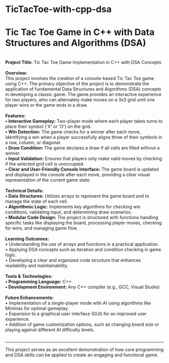# TicTacToe-with-cpp-dsa

<h1>Tic Tac Toe Game in C++ with Data Structures and Algorithms (DSA)</h1><br>
<b>Project Title:</b> Tic Tac Toe Game Implementation in C++ with DSA Concepts<br><br>
<b>Overview:</b><br>
This project involves the creation of a console-based Tic Tac Toe game using C++. The primary objective of the project is to demonstrate the application of fundamental Data Structures and Algorithms (DSA) concepts in developing a classic game. The game provides an interactive experience for two players, who can alternately make moves on a 3x3 grid until one player wins or the game ends in a draw.<br><br>
<b>Features:</b><br>
<b>•	Interactive Gameplay:</b> Two-player mode where each player takes turns to place their symbol ('X' or 'O') on the grid.<br>
<b>•	Win Detection:</b> The game checks for a winner after each move, identifying a win when a player successfully aligns three of their symbols in a row, column, or diagonal.<br>
<b>•	Draw Condition:</b> The game declares a draw if all cells are filled without a winner.<br>
<b>•	Input Validation:</b> Ensures that players only make valid moves by checking if the selected grid cell is unoccupied.<br>
<b>•	Clear and User-Friendly Console Interface:</b> The game board is updated and displayed in the console after each move, providing a clear visual representation of the current game state.<br><br>
<b>Technical Details:</b><br>
<b>•	Data Structures:</b> Utilizes arrays to represent the game board and to manage the state of each cell.<br>
<b>•	Algorithmic Logic:</b> Implements key algorithms for checking win conditions, validating input, and determining draw scenarios.<br>
<b>•	Modular Code Design:</b> The project is structured with functions handling specific tasks like displaying the board, processing player moves, checking for wins, and managing game flow.<br><br>
<b>Learning Outcomes:</b><br>
•	Understanding the use of arrays and functions in a practical application.<br>
•	Applying DSA concepts such as iteration and condition checking in game logic.<br>
•	Developing a clear and organized code structure that enhances readability and maintainability.<br><br>
<b>Tools & Technologies:</b><br>
<b>•	Programming Language:</b> C++<br>
<b>•	Development Environment:</b> Any C++ compiler (e.g., GCC, Visual Studio)<br><br>
<b>Future Enhancements:</b><br>
•	Implementation of a single-player mode with AI using algorithms like Minimax for optimal gameplay.<br>
•	Expansion to a graphical user interface (GUI) for an improved user experience.<br>
•	Addition of game customization options, such as changing board size or playing against different AI difficulty levels.<br><br><hr>
This project serves as an excellent demonstration of how core programming and DSA skills can be applied to create an engaging and functional game.
